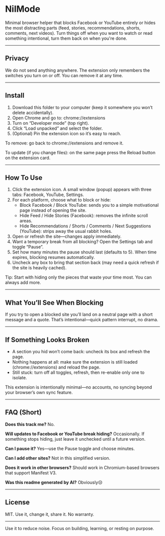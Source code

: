 # NilMode

Minimal browser helper that blocks Facebook or YouTube entirely or hides the most distracting parts (feed, stories, recommendations, shorts, comments, next videos). Turn things off when you want to watch or read something intentional, turn them back on when you're done.

---

## Privacy
We do not send anything anywhere. The extension only remembers the switches you turn on or off. You can remove it at any time.

---

## Install
1. Download this folder to your computer (keep it somewhere you won’t delete accidentally).
2. Open Chrome and go to: chrome://extensions
3. Turn on “Developer mode” (top right).
4. Click “Load unpacked” and select the folder.
5. (Optional) Pin the extension icon so it’s easy to reach.

To remove: go back to chrome://extensions and remove it.

To update (if you change files): on the same page press the Reload button on the extension card.

---

## How To Use
1. Click the extension icon. A small window (popup) appears with three tabs: Facebook, YouTube, Settings.
2. For each platform, choose what to block or hide:
	- Block Facebook / Block YouTube: sends you to a simple motivational page instead of opening the site.
	- Hide Feed / Hide Stories (Facebook): removes the infinite scroll areas.
	- Hide Recommendations / Shorts / Comments / Next Suggestions (YouTube): strips away the usual rabbit holes.
3. Open or refresh the site—changes apply immediately.
4. Want a temporary break from all blocking? Open the Settings tab and toggle “Pause”.
5. Set how many minutes the pause should last (defaults to 5). When time expires, blocking resumes automatically.
6. Uncheck any box to bring that section back (may need a quick refresh if the site is heavily cached).

Tip: Start with hiding only the pieces that waste your time most. You can always add more.

---

## What You’ll See When Blocking
If you try to open a blocked site you’ll land on a neutral page with a short message and a quote. That’s intentional—quick pattern interrupt, no drama.

---

## If Something Looks Broken
- A section you hid won’t come back: uncheck its box and refresh the page.
- Nothing happens at all: make sure the extension is still loaded (chrome://extensions) and reload the page.
- Still stuck: turn off all toggles, refresh, then re-enable only one to isolate.

This extension is intentionally minimal—no accounts, no syncing beyond your browser’s own sync feature.

---

## FAQ (Short)
**Does this track me?** No.

**Will updates to Facebook or YouTube break hiding?** Occasionally. If something stops hiding, just leave it unchecked until a future version.

**Can I pause it?** Yes—use the Pause toggle and choose minutes.

**Can I add other sites?** Not in this simplified version.

**Does it work in other browsers?** Should work in Chromium-based browsers that support Manifest V3.

**Was this readme generated by AI?** Obviously😒

---

## License
MIT. Use it, change it, share it. No warranty.

---

Use it to reduce noise. Focus on building, learning, or resting on purpose.

